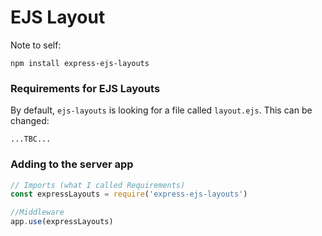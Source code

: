 # EJS Layout
Note to self: 
```
npm install express-ejs-layouts
```

### Requirements for EJS Layouts
By default, `ejs-layouts` is looking for a file called `layout.ejs`. This can be changed:

```
...TBC...
```
### Adding to the server app
```js
// Imports (what I called Requirements)
const expressLayouts = require('express-ejs-layouts')

//Middleware
app.use(expressLayouts)

```